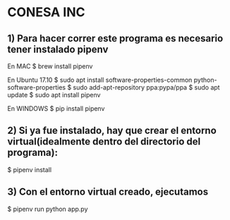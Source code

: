 # CONESA INC

## 1) Para hacer correr este programa es necesario tener instalado pipenv

En MAC
$ brew install pipenv

En Ubuntu 17.10
$ sudo apt install software-properties-common python-software-properties
$ sudo add-apt-repository ppa:pypa/ppa
$ sudo apt update
$ sudo apt install pipenv

En WINDOWS
$ pip install pipenv

## 2) Si ya fue instalado, hay que crear el entorno virtual(idealmente dentro del directorio del programa):

$ pipenv install

## 3) Con el entorno virtual creado, ejecutamos

$ pipenv run python app.py